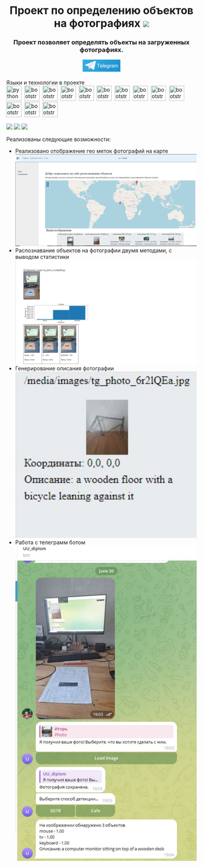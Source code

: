 <div id="header" align="center">
<h1> Проект по определению объектов на фотографиях 
<img src="https://github.com/blackcater/blackcater/raw/main/images/Hi.gif" height="32"/></h1>
<h3 align="center">Проект позволяет определять объекты на загруженных фотографиях.</h3>
</div>
<div id="header2" align="center">
<a href="https://t.me/UU_diplom_bot">
    <img src="telegram.png" width="100" alt="Telegram">
</a>
</div>
<br>
Языки и технологии в проекте<br>
<img src="https://cdn.jsdelivr.net/gh/devicons/devicon/icons/python/python-original.svg"
title="python" width="40" height="40"/>&nbsp;
<img src="https://cdn.jsdelivr.net/gh/devicons/devicon/icons/bootstrap/bootstrap-original.svg"
title="bootstrap" width="40" height="40"/>&nbsp;
<img src="https://cdn.jsdelivr.net/gh/devicons/devicon/icons/css3/css3-original.svg"
title="bootstrap" width="40" height="40"/>&nbsp;
<img src="https://cdn.jsdelivr.net/gh/devicons/devicon/icons/html5/html5-original.svg"
title="bootstrap" width="40" height="40"/>&nbsp;
<img src="https://cdn.jsdelivr.net/gh/devicons/devicon/icons/devicon/devicon-original.svg"
title="bootstrap" width="40" height="40"/>&nbsp;
<img src="https://cdn.jsdelivr.net/gh/devicons/devicon/icons/github/github-original.svg"
title="bootstrap" width="40" height="40"/>&nbsp;
<img src="https://cdn.jsdelivr.net/gh/devicons/devicon/icons/django/django-plain.svg"
title="bootstrap" width="40" height="40"/>&nbsp;
<img src="https://cdn.jsdelivr.net/gh/devicons/devicon/icons/docker/docker-original.svg"
title="bootstrap" width="40" height="40"/>&nbsp;
<img src="https://cdn.jsdelivr.net/gh/devicons/devicon/icons/opencv/opencv-original.svg"
title="bootstrap" width="40" height="40"/>&nbsp;
<img src="https://cdn.jsdelivr.net/gh/devicons/devicon/icons/matplotlib/matplotlib-original.svg"
title="bootstrap" width="40" height="40"/>&nbsp;
<img src="https://cdn.jsdelivr.net/gh/devicons/devicon/icons/pycharm/pycharm-original.svg"
title="bootstrap" width="40" height="40"/>&nbsp;
<img src="https://cdn.jsdelivr.net/gh/devicons/devicon/icons/sqlite/sqlite-original.svg"
title="bootstrap" width="40" height="40"/>&nbsp;
<img src="https://cdn.jsdelivr.net/gh/devicons/devicon/icons/plotly/plotly-original.svg"
title="bootstrap" width="40" height="40"/>&nbsp;

![](https://github-profile-summary-cards.vercel.app/api/cards/profile-details?username=igor161rus=github_dark)
![](https://github-profile-summary-cards.vercel.app/api/cards/most-commit-language?username=igor161rus=github_dark)
![](https://github-profile-summary-cards.vercel.app/api/cards/stats?username=igor161rus&theme=github_dark)

Реализованы следующие возможности:
<ul>
<li>Реализовано отображение гео меток фотографий на карте
<br>
<img src="img-1.JPG" width="550">
<br>
</li>
<li>Распознавание объектов на фотографии двумя методами, с выводом статистики</li>
<img src="img-3.JPG" width="550">
<br>
<li>Генерирование описания фотографии</li>
<img src="img-5.JPG" width="550">
<br>
<li>Работа с телеграмм ботом</li>
<img src="img-4.JPG" width="550">
</ul>
